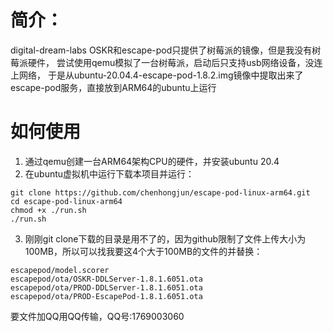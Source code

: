﻿# 简介：
digital-dream-labs OSKR和escape-pod只提供了树莓派的镜像，但是我没有树莓派硬件，
尝试使用qemu模拟了一台树莓派，启动后只支持usb网络设备，没连上网络，
于是从ubuntu-20.04.4-escape-pod-1.8.2.img镜像中提取出来了escape-pod服务，直接放到ARM64的ubuntu上运行

# 如何使用
1. 通过qemu创建一台ARM64架构CPU的硬件，并安装ubuntu 20.4
2. 在ubuntu虚拟机中运行下载本项目并运行：
```shell
git clone https://github.com/chenhongjun/escape-pod-linux-arm64.git
cd escape-pod-linux-arm64
chmod +x ./run.sh
./run.sh
```
3. 刚刚git clone下载的目录是用不了的，因为github限制了文件上传大小为100MB，所以可以找我要这4个大于100MB的文件的并替换：
```
escapepod/model.scorer
escapepod/ota/OSKR-DDLServer-1.8.1.6051.ota
escapepod/ota/PROD-DDLServer-1.8.1.6051.ota
escapepod/ota/PROD-EscapePod-1.8.1.6051.ota
```

要文件加QQ用QQ传输，QQ号:1769003060

